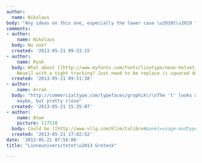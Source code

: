 ```yaml
---
author:
  name: Nikolaus
body: "Any ideas on this one, especially the lower case \u2018t\u2019 ?"
comments:
- author:
    name: Nikolaus
  body: No one?
  created: '2013-05-21 09:33:15'
- author:
    name: Ryuk
  body: What about [[http://www.myfonts.com/fonts/linotype/neue-helvetica/|Helvetica
    Neue]] with a tight tracking? Just need to be replace /i squared dot by circles.
  created: '2013-05-21 09:51:38'
- author:
    name: Arran
  body: "http://commercialtype.com/typefaces/graphik\r\nThe 't' looks a little off
    maybe, but pretty close"
  created: '2013-05-21 15:35:07'
- author:
    name: Atwe
    picture: 117510
  body: Could be [[http://www.vllg.com/Klim/Calibre#panel=usage-mudtyper-poster-about|Calibre]]?
  created: '2013-05-21 17:02:52'
date: '2013-05-21 07:56:06'
title: "Linneuniversitetet\u2013 Grotesk"

---
```

